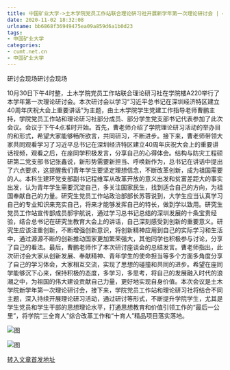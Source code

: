 ```yaml
---
title: 中国矿业大学->土木学院党员工作站联合理论研习社开展新学年第一次理论研讨会 | cumt.net.cn
date: 2020-11-02 18:32:08
urlname: bb6868f36949475ea09a859d6a1b0d23
tags: 
- 中国矿业大学
categories:
- cumt.net.cn
- 中国矿业大学
---
```

研讨会现场研讨会现场

10月30日下午4时整，土木学院党员工作站联合理论研习社在学院楼A220举行了本学年第一次理论研讨会。本次研讨会以学习“习近平总书记在深圳经济特区建立40周年庆祝大会上重要讲话”为主题，由土木学院学生党建工作指导老师曹鹏主持，学院党员工作站和理论研习社部分成员、部分学生党支部书记代表参加了此次会议。会议于下午4点准时开始。首先，曹老师介绍了学院理论研习活动的举办目的和形式，希望大家能够畅所欲言，共同研习，不断进步。接下来，曹老师带领大家共同观看学习了习近平总书记在深圳经济特区建立40周年庆祝大会上的重要讲话视频，观看之后，在座同学积极发言，分享自己的心得体会。结构与防灾工程硕研第二党支部书记张鑫说，新形势需要新担当、呼唤新作为，总书记在讲话中提出了六点要求，这提醒我们青年学生要坚定理想信念，不断改革创新，成为祖国需要的人。本科生建环党支部副书记程维军从改革开放的意义出发和贫富差距大的事实出发，认为青年学生需要沉淀自己，多关注国家民生，找到适合自己的方向，为祖国奉献自己的力量。研究生党员工作站政治部部长苏蓉说到，大学生应当认真学习自己的专业知识来充实自己，将来才能够发挥自己的特长，做到学以致用。研究生党员工作站宣传部成员郝宇航说，通过学习总书记总结的深圳发展的十条宝贵经验，结合总书记在研究生教育大会上的讲话，自己深刻感受到创新的重要意义。研究生应该注重创新，不断增强创新意识，将创新精神应用到自己的实际学习和生活中，通过源源不断的创新推动国家更加繁荣强大，其他同学也积极参与讨论，分享了自己的看法。最后，曹鹏老师作了本次研讨座谈会的总结发言。曹老师指出，此次研讨会大家从创新发展、奉献精神、青年学生的使命担当等多个方面多角度分享了自己的学习体会，大家相互交流，实现了思想的碰撞和共同的进步。希望在座同学能够沉下心来，保持积极的态度，多学习，多思考，将自己的发展融入时代的浪潮之中，为祖国的伟大建设贡献自己力量，更好地实现自身价值。本次会议是土木学院新学年第一次理论研讨会，接下来，学院党员工作站和理论研习社将结合不同主题，深入持续开展理论研习活动，通过研讨等形式，不断提升学院学生，尤其是学生党员和学生干部的思想理论水平，打通思想教育和价值引领工作的“最后一公里”，将学院“三全育人”综合改革工作和“十育人”精品项目落实落地。

![图](http://xwzx.cumt.edu.cn/_upload/article/images/1d/c9/1cd3bcef4e78815f8335373caf14/f3c0e77b-ea39-46f2-a0bb-c702704cebb7.jpg)

![图](http://xwzx.cumt.edu.cn/_upload/article/images/1d/c9/1cd3bcef4e78815f8335373caf14/bee795fe-7c27-4383-8b65-c333519eba2a.jpg)

[转入文章首发地址](http://xwzx.cumt.edu.cn/d8/6f/c523a579695/page.htm)